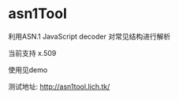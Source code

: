 # asn1Tool
利用ASN.1 JavaScript decoder 对常见结构进行解析

当前支持 x.509

使用见demo

测试地址:  http://asn1tool.lich.tk/
